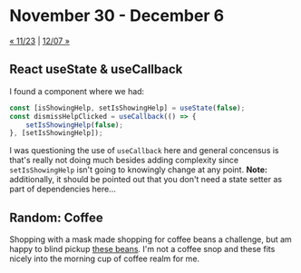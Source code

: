 # November 30 - December 6

[« 11/23](1123.md) | [12/07 »](1207.md)

## React useState & useCallback

I found a component where we had:

```typescript
const [isShowingHelp, setIsShowingHelp] = useState(false);
const dismissHelpClicked = useCallback(() => {
    setIsShowingHelp(false);
}, [setIsShowingHelp]);
```

I was questioning the use of `useCallback` here and general concensus is that's really not doing much besides adding complexity since `setIsShowingHelp` isn't going to knowingly change at any point. **Note:** additionally, it should be pointed out that you don't need a state setter as part of dependencies here...

## Random: Coffee

Shopping with a mask made shopping for coffee beans a challenge, but am happy to blind pickup [these beans](https://blkandbold.com/collections/fair-trade-specialty-coffees/products/rise-grnd-blend-1). I'm not a coffee snop and these fits nicely into the morning cup of coffee realm for me.
